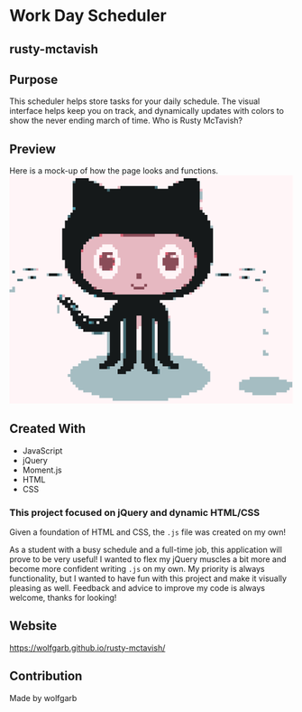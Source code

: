 # Work Day Scheduler

## rusty-mctavish

## Purpose
This scheduler helps store tasks for your daily schedule. The visual interface helps keep you on track, and dynamically updates with colors to show the never ending march of time. Who is Rusty McTavish? 

## Preview
Here is a mock-up of how the page looks and functions.
<img src="assets\octocat-pix.png"></img>

## Created With
* JavaScript
* jQuery
* Moment.js
* HTML
* CSS

### This project focused on jQuery and dynamic HTML/CSS 
Given a foundation of HTML and CSS, the ```.js``` file was created on my own!

As a student with a busy schedule and a full-time job, this application will prove to be very useful! I wanted to flex my jQuery muscles a bit more and become more confident writing ```.js``` on my own. My priority is always functionality, but I wanted to have fun with this project and make it visually pleasing as well. Feedback and advice to improve my code is always welcome, thanks for looking!

## Website
https://wolfgarb.github.io/rusty-mctavish/

## Contribution
Made by wolfgarb
